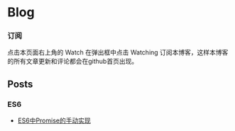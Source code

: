 # Blog

### 订阅
点击本页面右上角的 Watch 在弹出框中点击 Watching 订阅本博客，这样本博客的所有文章更新和评论都会在github首页出现。

## Posts
### ES6
   * [ES6中Promise的手动实现](https://github.com/Anson-Young/myblog/issues/1)

